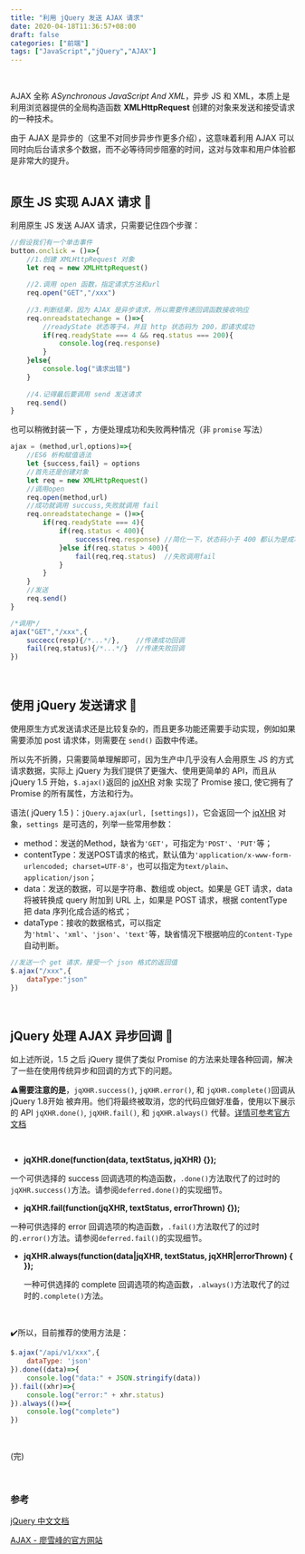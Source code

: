 ```yaml
---
title: "利用 jQuery 发送 AJAX 请求"
date: 2020-04-18T11:36:57+08:00
draft: false
categories: ["前端"]
tags: ["JavaScript","jQuery","AJAX"]
---
```

&nbsp;

AJAX 全称 *ASynchronous JavaScript And XML*，异步 JS 和 XML，本质上是利用浏览器提供的全局构造函数 **XMLHttpRequest** 创建的对象来发送和接受请求的一种技术。
&nbsp;

由于 AJAX 是异步的（这里不对同步异步作更多介绍），这意味着利用 AJAX 可以同时向后台请求多个数据，而不必等待同步阻塞的时间，这对与效率和用户体验都是非常大的提升。  
&nbsp;

## 原生 JS 实现 AJAX 请求 :wave:
利用原生 JS 发送 AJAX 请求，只需要记住四个步骤：  
```JavaScript
//假设我们有一个单击事件
button.onclick = ()=>{
    //1.创建 XMLHttpRequest 对象
    let req = new XMLHttpRequest()
    
    //2.调用 open 函数，指定请求方法和url
    req.open("GET","/xxx")
    
    //3.判断结果，因为 AJAX 是异步请求，所以需要传递回调函数接收响应
    req.onreadstatechange = ()=>{
        //readyState 状态等于4，并且 http 状态码为 200，即请求成功
        if(req.readyState === 4 && req.status === 200){
            console.log(req.response)
        }
    }else{
        console.log("请求出错")
    }
    
    //4.记得最后要调用 send 发送请求
    req.send()
}
```

也可以稍微封装一下 ，方便处理成功和失败两种情况（非 `promise` 写法）  

```javascript
ajax = (method,url,options)=>{
    //ES6 析构赋值语法
    let {success,fail} = options
    //首先还是创建对象
    let req = new XMLHttpRequest()
    //调用open
    req.open(method,url)
    //成功就调用 succuss,失败就调用 fail
    req.onreadstatechange = ()=>{
        if(req.readyState === 4){
            if(req.status < 400){
                success(req.response) //简化一下，状态码小于 400 都认为是成功，调用seccuss
            }else if(req.status > 400){
                fail(req,req.status)  //失败调用fail
            }
        }
    }
    //发送
    req.send()
}

/*调用*/
ajax("GET","/xxx",{
    succecc(resp){/*...*/},    //传递成功回调
    fail(req,status){/*...*/}  //传递失败回调
})
```

&nbsp;

## 使用 jQuery 发送请求 :dash:

使用原生方式发送请求还是比较复杂的，而且更多功能还需要手动实现，例如如果需要添加 post 请求体，则需要在 `send()` 函数中传递。

所以先不折腾，只需要简单理解即可，因为生产中几乎没有人会用原生 JS 的方式请求数据，实际上 jQuery 为我们提供了更强大、使用更简单的 API，而且从 jQuery 1.5 开始，`$.ajax()`返回的  [jqXHR](https://www.jquery123.com/jQuery.ajax/#jqXHR) 对象 实现了 Promise 接口, 使它拥有了 Promise 的所有属性，方法和行为。  



语法( jQuery 1.5 )：`jQuery.ajax(url, [settings])`，它会返回一个 [jqXHR](https://www.jquery123.com/jQuery.ajax/#jqXHR) 对象，`settings `是可选的，列举一些常用参数：

- method：发送的Method，缺省为`'GET'`，可指定为`'POST'`、`'PUT'`等；
- contentType：发送POST请求的格式，默认值为`'application/x-www-form-urlencoded; charset=UTF-8'`，也可以指定为`text/plain`、`application/json`；
- data：发送的数据，可以是字符串、数组或 object。如果是 GET 请求，data 将被转换成 query 附加到 URL 上，如果是 POST 请求，根据 contentType 把 data 序列化成合适的格式；
- dataType：接收的数据格式，可以指定为`'html'`、`'xml'`、`'json'`、`'text'`等，缺省情况下根据响应的`Content-Type`自动判断。

```javascript
//发送一个 get 请求，接受一个 json 格式的返回值
$.ajax("/xxx",{
    dataType:"json"
})
```

&nbsp;

## jQuery 处理 AJAX 异步回调 :arrows_counterclockwise:

如上述所说，1.5 之后 jQuery 提供了类似 Promise 的方法来处理各种回调，解决了一些在使用传统异步和回调的方式下的问题。

**:warning:需要注意的是**，`jqXHR.success()`, `jqXHR.error()`, 和 `jqXHR.complete()`回调从 jQuery 1.8开始 被弃用。他们将最终被取消，您的代码应做好准备，使用以下展示的 API `jqXHR.done()`, `jqXHR.fail()`, 和 `jqXHR.always()` 代替。[详情可参考官方文档](https://www.jquery123.com/jQuery.ajax/#jqXHR)

&nbsp;

- **jqXHR.done(function(data, textStatus, jqXHR) {});**

一个可供选择的 success 回调选项的构造函数，`.done()`方法取代了的过时的`jqXHR.success()`方法。请参阅`deferred.done()`的实现细节。

- **jqXHR.fail(function(jqXHR, textStatus, errorThrown) {});**

一种可供选择的 error 回调选项的构造函数，`.fail()`方法取代了的过时的`.error()`方法。请参阅`deferred.fail()`的实现细节。

- **jqXHR.always(function(data|jqXHR, textStatus, jqXHR|errorThrown) { });**

  一种可供选择的 complete 回调选项的构造函数，`.always()`方法取代了的过时的`.complete()`方法。

  &nbsp;

:heavy_check_mark:所以，目前推荐的使用方法是：

```javascript
$.ajax("/api/v1/xxx",{
    dataType: 'json'
}).done((data)=>{
    console.log("data:" + JSON.stringify(data))
}).fail((xhr)=>{
    console.log("error:" + xhr.status)
}).always(()=>{
    console.log("complete")
})
```

&nbsp;

(完)

&nbsp;

### 参考

[jQuery 中文文档](https://www.jquery123.com/jQuery.ajax/)

[AJAX - 廖雪峰的官方网站](https://www.liaoxuefeng.com/wiki/1022910821149312/1023023601676640)


